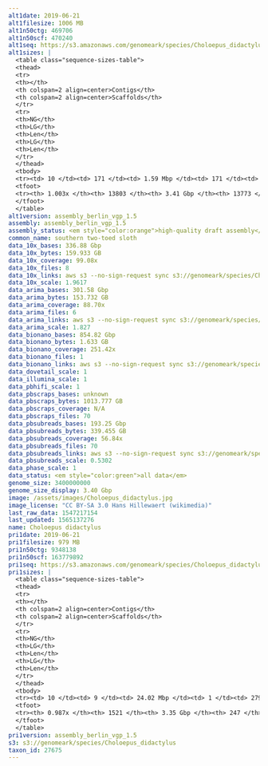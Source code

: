 ```yaml
---
alt1date: 2019-06-21
alt1filesize: 1006 MB
alt1n50ctg: 469706
alt1n50scf: 470240
alt1seq: https://s3.amazonaws.com/genomeark/species/Choloepus_didactylus/mChoDid1/assembly_berlin_vgp_1.5/mChoDid1.alt.asm.20190621.fasta.gz
alt1sizes: |
  <table class="sequence-sizes-table">
  <thead>
  <tr>
  <th></th>
  <th colspan=2 align=center>Contigs</th>
  <th colspan=2 align=center>Scaffolds</th>
  </tr>
  <tr>
  <th>NG</th>
  <th>LG</th>
  <th>Len</th>
  <th>LG</th>
  <th>Len</th>
  </tr>
  </thead>
  <tbody>
  <tr><td> 10 </td><td> 171 </td><td> 1.59 Mbp </td><td> 171 </td><td> 1.59 Mbp </td></tr>  <tr><td> 20 </td><td> 429 </td><td> 1.14 Mbp </td><td> 429 </td><td> 1.14 Mbp </td></tr>  <tr><td> 30 </td><td> 778 </td><td> 0.86 Mbp </td><td> 778 </td><td> 0.86 Mbp </td></tr>  <tr><td> 40 </td><td> 1239 </td><td> 0.64 Mbp </td><td> 1238 </td><td> 0.64 Mbp </td></tr>  <tr style="background-color:#cccccc;"><td> 50 </td><td> 1861 </td><td> 0.47 Mbp </td><td> 1859 </td><td> 0.47 Mbp </td></tr>  <tr><td> 60 </td><td> 2724 </td><td> 0.33 Mbp </td><td> 2721 </td><td> 0.33 Mbp </td></tr>  <tr><td> 70 </td><td> 3981 </td><td> 0.23 Mbp </td><td> 3976 </td><td> 0.23 Mbp </td></tr>  <tr><td> 80 </td><td> 5750 </td><td> 0.16 Mbp </td><td> 5743 </td><td> 0.16 Mbp </td></tr>  <tr><td> 90 </td><td> 8284 </td><td> 0.11 Mbp </td><td> 8275 </td><td> 0.11 Mbp </td></tr>  <tr><td> 100 </td><td> 13237 </td><td> 24.41 Kbp </td><td> 13226 </td><td> 24.53 Kbp </td></tr>  </tbody>
  <tfoot>
  <tr><th> 1.003x </th><th> 13803 </th><th> 3.41 Gbp </th><th> 13773 </th><th> 3.41 Gbp </th></tr>
  </tfoot>
  </table>
alt1version: assembly_berlin_vgp_1.5
assembly: assembly_berlin_vgp_1.5
assembly_status: <em style="color:orange">high-quality draft assembly</em>
common_name: southern two-toed sloth
data_10x_bases: 336.88 Gbp
data_10x_bytes: 159.933 GB
data_10x_coverage: 99.08x
data_10x_files: 8
data_10x_links: aws s3 --no-sign-request sync s3://genomeark/species/Choloepus_didactylus/mChoDid1/genomic_data/10x/ .<br>
data_10x_scale: 1.9617
data_arima_bases: 301.58 Gbp
data_arima_bytes: 153.732 GB
data_arima_coverage: 88.70x
data_arima_files: 6
data_arima_links: aws s3 --no-sign-request sync s3://genomeark/species/Choloepus_didactylus/mChoDid1/genomic_data/arima/ .<br>
data_arima_scale: 1.827
data_bionano_bases: 854.82 Gbp
data_bionano_bytes: 1.633 GB
data_bionano_coverage: 251.42x
data_bionano_files: 1
data_bionano_links: aws s3 --no-sign-request sync s3://genomeark/species/Choloepus_didactylus/mChoDid1/genomic_data/bionano/ .<br>
data_dovetail_scale: 1
data_illumina_scale: 1
data_pbhifi_scale: 1
data_pbscraps_bases: unknown
data_pbscraps_bytes: 1013.777 GB
data_pbscraps_coverage: N/A
data_pbscraps_files: 70
data_pbsubreads_bases: 193.25 Gbp
data_pbsubreads_bytes: 339.455 GB
data_pbsubreads_coverage: 56.84x
data_pbsubreads_files: 70
data_pbsubreads_links: aws s3 --no-sign-request sync s3://genomeark/species/Choloepus_didactylus/mChoDid1/genomic_data/pacbio/ . --exclude "*scraps.bam* --exclude "*ccs.bam*"<br>
data_pbsubreads_scale: 0.5302
data_phase_scale: 1
data_status: <em style="color:green">all data</em>
genome_size: 3400000000
genome_size_display: 3.40 Gbp
image: /assets/images/Choloepus_didactylus.jpg
image_license: "CC BY-SA 3.0 Hans Hillewaert (wikimedia)"
last_raw_data: 1547217154
last_updated: 1565137276
name: Choloepus didactylus
pri1date: 2019-06-21
pri1filesize: 979 MB
pri1n50ctg: 9348138
pri1n50scf: 163779892
pri1seq: https://s3.amazonaws.com/genomeark/species/Choloepus_didactylus/mChoDid1/assembly_berlin_vgp_1.5/mchoDid1.pri.asm.20190621.fasta.gz
pri1sizes: |
  <table class="sequence-sizes-table">
  <thead>
  <tr>
  <th></th>
  <th colspan=2 align=center>Contigs</th>
  <th colspan=2 align=center>Scaffolds</th>
  </tr>
  <tr>
  <th>NG</th>
  <th>LG</th>
  <th>Len</th>
  <th>LG</th>
  <th>Len</th>
  </tr>
  </thead>
  <tbody>
  <tr><td> 10 </td><td> 9 </td><td> 24.02 Mbp </td><td> 1 </td><td> 279.76 Mbp </td></tr>  <tr><td> 20 </td><td> 25 </td><td> 17.69 Mbp </td><td> 2 </td><td> 270.73 Mbp </td></tr>  <tr><td> 30 </td><td> 47 </td><td> 13.98 Mbp </td><td> 3 </td><td> 194.55 Mbp </td></tr>  <tr><td> 40 </td><td> 75 </td><td> 10.91 Mbp </td><td> 5 </td><td> 171.39 Mbp </td></tr>  <tr style="background-color:#cccccc;"><td> 50 </td><td> 109 </td><td style="background-color:#88ff88;"> 9.35 Mbp </td><td> 7 </td><td style="background-color:#88ff88;"> 163.78 Mbp </td></tr>  <tr><td> 60 </td><td> 150 </td><td> 7.01 Mbp </td><td> 10 </td><td> 116.91 Mbp </td></tr>  <tr><td> 70 </td><td> 210 </td><td> 4.71 Mbp </td><td> 13 </td><td> 91.01 Mbp </td></tr>  <tr><td> 80 </td><td> 313 </td><td> 2.54 Mbp </td><td> 17 </td><td> 70.08 Mbp </td></tr>  <tr><td> 90 </td><td> 531 </td><td> 0.99 Mbp </td><td> 22 </td><td> 60.15 Mbp </td></tr>  <tr><td> 100 </td><td> - </td><td> - </td><td> 35 </td><td> 10.86 Mbp </td></tr>  </tbody>
  <tfoot>
  <tr><th> 0.987x </th><th> 1521 </th><th> 3.35 Gbp </th><th> 247 </th><th> 3.61 Gbp </th></tr>
  </tfoot>
  </table>
pri1version: assembly_berlin_vgp_1.5
s3: s3://genomeark/species/Choloepus_didactylus
taxon_id: 27675
---
```

